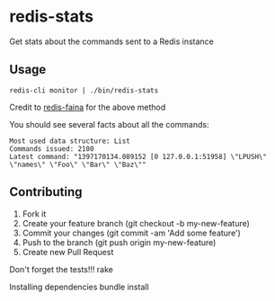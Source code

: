 # redis-stats

Get stats about the commands sent to a Redis instance

## Usage

	redis-cli monitor | ./bin/redis-stats
    
Credit to [redis-faina](https://github.com/Instagram/redis-faina) for the above method

You should see several facts about all the commands:

	Most used data structure: List
    Commands issued: 2100
    Latest command: "1397170134.089152 [0 127.0.0.1:51958] \"LPUSH\" \"names\" \"Foo\" \"Bar\" \"Baz\""

## Contributing

1. Fork it
2. Create your feature branch (git checkout -b my-new-feature)
3. Commit your changes (git commit -am 'Add some feature')
4. Push to the branch (git push origin my-new-feature)
5. Create new Pull Request

Don't forget the tests!!!
  rake

Installing dependencies
  bundle install
